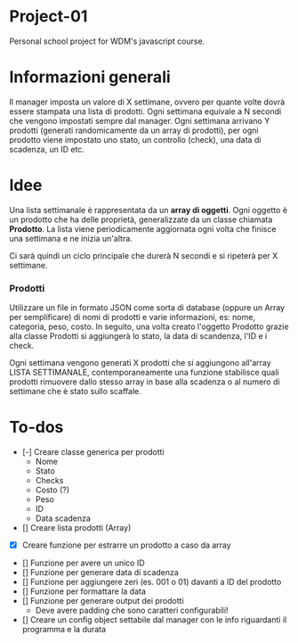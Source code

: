# Project-01
Personal school project for WDM's javascript course.

# Informazioni generali
Il manager imposta un valore di X settimane, ovvero per quante volte dovrà essere stampata una lista di prodotti. Ogni settimana equivale a N secondi che vengono impostati sempre dal manager. Ogni settimana arrivano Y prodotti (generati randomicamente da un array di prodotti), per ogni prodotto viene impostato uno stato, un controllo (check), una data di scadenza, un ID etc.

# Idee
Una lista settimanale è rappresentata da un **array di oggetti**. Ogni oggetto è un prodotto che ha delle proprietà, generalizzate da un classe chiamata **Prodotto**. La lista viene periodicamente aggiornata ogni volta che finisce una settimana e ne inizia un'altra. 

Ci sarà quindi un ciclo principale che durerà N secondi e si ripeterà per X settimane. 

### Prodotti
Utilizzare un file in formato JSON come sorta di database (oppure un Array per semplificare) di nomi di prodotti e varie informazioni, es: nome, categoria, peso, costo. In seguito, una volta creato l'oggetto Prodotto grazie alla classe Prodotti si aggiungerà lo stato, la data di scandenza, l'ID e i check. 

Ogni settimana vengono generati X prodotti che si aggiungono all'array LISTA SETTIMANALE, contemporaneamente una funzione stabilisce quali prodotti rimuovere dallo stesso array in base alla scadenza o al numero di settimane che è stato sullo scaffale.

# To-dos
* [-] Creare classe generica per prodotti
  * Nome
  * Stato
  * Checks
  * Costo (?) 
  * Peso
  * ID
  * Data scadenza
* [] Creare lista prodotti (Array)
* [X] Creare funzione per estrarre un prodotto a caso da array
* [] Funzione per avere un unico ID 
* [] Funzione per generare data di scadenza
* [] Funzione per aggiungere zeri (es. 001 o 01) davanti a ID del prodotto
* [] Funzione per formattare la data
* [] Funzione per generare output dei prodotti
  * Deve avere padding che sono caratteri configurabili! 
* [] Creare un config object settabile dal manager con le info riguardanti il programma e la durata

